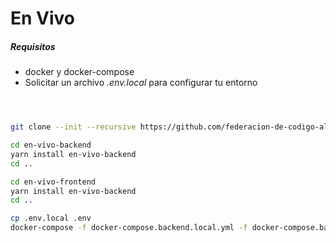 # En Vivo

##### Requisitos

- docker y docker-compose
- Solicitar un archivo *.env.local* para configurar tu entorno


```bash



git clone --init --recursive https://github.com/federacion-de-codigo-al-vuelo/en-vivo.git

cd en-vivo-backend
yarn install en-vivo-backend
cd ..

cd en-vivo-frontend
yarn install en-vivo-backend
cd ..

cp .env.local .env
docker-compose -f docker-compose.backend.local.yml -f docker-compose.backend.frontend.yml up

```
